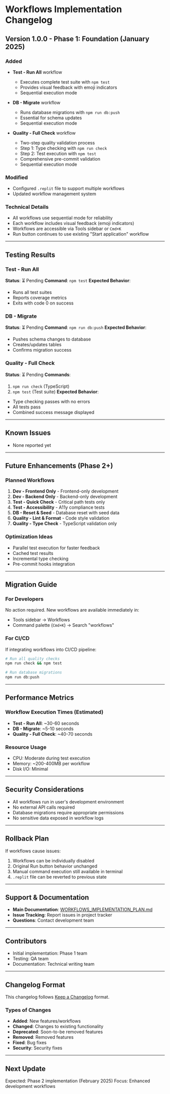
# Workflows Implementation Changelog

## Version 1.0.0 - Phase 1: Foundation (January 2025)

### Added
- **Test - Run All** workflow
  - Executes complete test suite with `npm test`
  - Provides visual feedback with emoji indicators
  - Sequential execution mode
  
- **DB - Migrate** workflow
  - Runs database migrations with `npm run db:push`
  - Essential for schema updates
  - Sequential execution mode
  
- **Quality - Full Check** workflow
  - Two-step quality validation process
  - Step 1: Type checking with `npm run check`
  - Step 2: Test execution with `npm test`
  - Comprehensive pre-commit validation
  - Sequential execution mode

### Modified
- Configured `.replit` file to support multiple workflows
- Updated workflow management system

### Technical Details
- All workflows use sequential mode for reliability
- Each workflow includes visual feedback (emoji indicators)
- Workflows are accessible via Tools sidebar or `Cmd+K`
- Run button continues to use existing "Start application" workflow

---

## Testing Results

### Test - Run All
**Status**: ⏳ Pending
**Command**: `npm test`
**Expected Behavior**:
- Runs all test suites
- Reports coverage metrics
- Exits with code 0 on success

### DB - Migrate
**Status**: ⏳ Pending
**Command**: `npm run db:push`
**Expected Behavior**:
- Pushes schema changes to database
- Creates/updates tables
- Confirms migration success

### Quality - Full Check
**Status**: ⏳ Pending
**Commands**: 
1. `npm run check` (TypeScript)
2. `npm test` (Test suite)
**Expected Behavior**:
- Type checking passes with no errors
- All tests pass
- Combined success message displayed

---

## Known Issues
- None reported yet

---

## Future Enhancements (Phase 2+)

### Planned Workflows
1. **Dev - Frontend Only** - Frontend-only development
2. **Dev - Backend Only** - Backend-only development
3. **Test - Quick Check** - Critical path tests only
4. **Test - Accessibility** - A11y compliance tests
5. **DB - Reset & Seed** - Database reset with seed data
6. **Quality - Lint & Format** - Code style validation
7. **Quality - Type Check** - TypeScript validation only

### Optimization Ideas
- Parallel test execution for faster feedback
- Cached test results
- Incremental type checking
- Pre-commit hooks integration

---

## Migration Guide

### For Developers
No action required. New workflows are available immediately in:
- Tools sidebar → Workflows
- Command palette (`Cmd+K`) → Search "workflows"

### For CI/CD
If integrating workflows into CI/CD pipeline:
```bash
# Run all quality checks
npm run check && npm test

# Run database migrations
npm run db:push
```

---

## Performance Metrics

### Workflow Execution Times (Estimated)
- **Test - Run All**: ~30-60 seconds
- **DB - Migrate**: ~5-10 seconds
- **Quality - Full Check**: ~40-70 seconds

### Resource Usage
- CPU: Moderate during test execution
- Memory: ~200-400MB per workflow
- Disk I/O: Minimal

---

## Security Considerations
- All workflows run in user's development environment
- No external API calls required
- Database migrations require appropriate permissions
- No sensitive data exposed in workflow logs

---

## Rollback Plan
If workflows cause issues:
1. Workflows can be individually disabled
2. Original Run button behavior unchanged
3. Manual command execution still available in terminal
4. `.replit` file can be reverted to previous state

---

## Support & Documentation
- **Main Documentation**: [WORKFLOWS_IMPLEMENTATION_PLAN.md](./WORKFLOWS_IMPLEMENTATION_PLAN.md)
- **Issue Tracking**: Report issues in project tracker
- **Questions**: Contact development team

---

## Contributors
- Initial implementation: Phase 1 team
- Testing: QA team
- Documentation: Technical writing team

---

## Changelog Format
This changelog follows [Keep a Changelog](https://keepachangelog.com/en/1.0.0/) format.

### Types of Changes
- **Added**: New features/workflows
- **Changed**: Changes to existing functionality
- **Deprecated**: Soon-to-be removed features
- **Removed**: Removed features
- **Fixed**: Bug fixes
- **Security**: Security fixes

---

## Next Update
Expected: Phase 2 implementation (February 2025)
Focus: Enhanced development workflows
